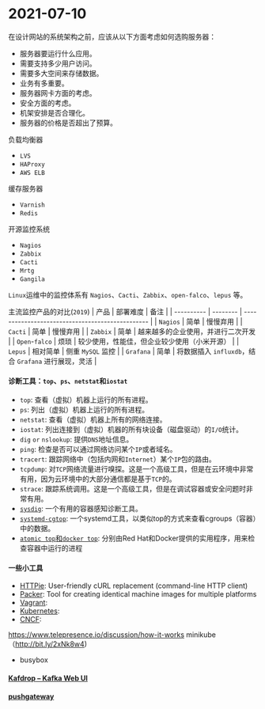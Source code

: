 # 2021-07-10

在设计网站的系统架构之前，应该从以下方面考虑如何选购服务器：

- 服务器要运行什么应用。
- 需要支持多少用户访问。
- 需要多大空间来存储数据。
- 业务有多重要。
- 服务器网卡方面的考虑。
- 安全方面的考虑。
- 机架安排是否合理化。
- 服务器的价格是否超出了预算。

负载均衡器

- `LVS`
- `HAProxy`
- `AWS ELB`

缓存服务器

- `Varnish`
- `Redis`

开源监控系统

- `Nagios`
- `Zabbix`
- `Cacti`
- `Mrtg`
- `Gangila`

`Linux`运维中的监控体系有 `Nagios`、`Cacti`、`Zabbix`、`open-falco`、`lepus` 等。

主流监控产品的对比(`2019`)
| 产品 | 部署难度 | 备注 |
| ---------- | -------- | ------------------------------------------------ |
| `Nagios` | 简单 | 慢慢弃用 |
| `Cacti` | 简单 | 慢慢弃用 |
| `Zabbix` | 简单 | 越来越多的企业使用，并进行二次开发 |
| `Open`-`falco` | 烦琐 | 较少使用，性能佳，但企业较少使用（小米开源） |
| `Lepus` | 相对简单 | 侧重 `MySQL` 监控 |
| `Grafana` | 简单 | 将数据插入 `influxdb`，结合 `Grafana` 进行展现，灵活 |

#### 诊断工具：`top`、`ps`、`netstat`和`iostat`

- `top`: 查看（虚拟）机器上运行的所有进程。
- `ps`: 列出（虚拟）机器上运行的所有进程。
- `netstat`: 查看（虚拟）机器上所有的网络连接。
- `iostat`: 列出连接到（虚拟）机器的所有块设备（磁盘驱动）的`I/O`统计。
- `dig` `or` `nslookup`: 提供`DNS`地址信息。
- `ping`: 检查是否可以通过网络访问某个`IP`或者域名。
- `tracert`: 跟踪网络中（包括内网和`Internet`）某个`IP`包的路由。
- `tcpdump`: 对`TCP`网络流量进行嗅探。这是一个高级工具，但是在云环境中非常有用，因为云环境中的大部分通信都是基于`TCP`的。
- `strace`: 跟踪系统调用。这是一个高级工具，但是在调试容器或安全问题时非常有用。
- [`sysdig`](https://www.sysdig.org/install/): 一个有用的容器感知诊断工具。
- [`systemd-cgtop`](http://bit.ly/2xFaFaX): 一个systemd工具，以类似top的方式来查看cgroups（容器）中的数据。
- [`atomic top`和`docker top`](http://bit.ly/2Dxz3kd): 分别由Red Hat和Docker提供的实用程序，用来检查容器中运行的进程

#### 一些小工具

- [HTTPie](https://httpie.io/): User-friendly cURL replacement (command-line HTTP client)
- [Packer](https://packer.io): Tool for creating identical machine images for multiple platforms
- [Vagrant](https://www.vagrantup.com/):
- [Kubernetes](https://kubernetes.io/): 
- [CNCF](https://www.cncf.io/):

https://www.telepresence.io/discussion/how-it-works
minikube（http://bit.ly/2xNk8w4)
- busybox

#### [Kafdrop – Kafka Web UI](https://github.com/obsidiandynamics/kafdrop)
#### [pushgateway](https://github.com/prometheus/pushgateway)